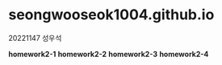 # seongwooseok1004.github.io

20221147 성우석

**homework2-1**
**homework2-2**
**homework2-3**
**homework2-4**
